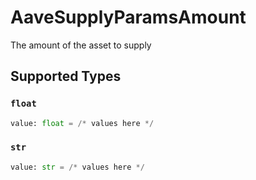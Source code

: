# AaveSupplyParamsAmount

The amount of the asset to supply


## Supported Types

### `float`

```python
value: float = /* values here */
```

### `str`

```python
value: str = /* values here */
```

